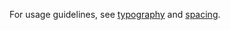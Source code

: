 For usage guidelines, see [typography](/foundation/visual-foundation/typography/) and [spacing](/foundation/visual-foundation/spacing/).
